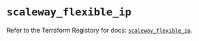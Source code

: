 # `scaleway_flexible_ip`

Refer to the Terraform Registory for docs: [`scaleway_flexible_ip`](https://registry.terraform.io/providers/scaleway/scaleway/2.28.0/docs/resources/flexible_ip).
